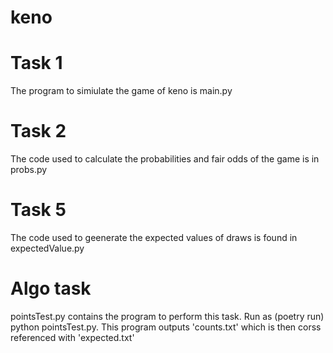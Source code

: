 # keno

<h1>Task 1</h1>
The program to simiulate the game of keno is main.py

<h1>Task 2</h1>
The code used to calculate the probabilities and fair odds of the game is in probs.py

<h1>Task 5</h1>
The code used to geenerate the expected values of draws is found in expectedValue.py

<h1>Algo task</h1>
pointsTest.py contains the program to perform this task. Run as (poetry run) python pointsTest.py. This program outputs 'counts.txt' which is then corss referenced with 'expected.txt'

